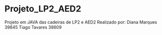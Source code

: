 # Projeto_LP2_AED2
Projeto em JAVA das cadeiras de LP2 e AED2
Realizado por:
Diana Marques 39845
Tiago Tavares 38609
